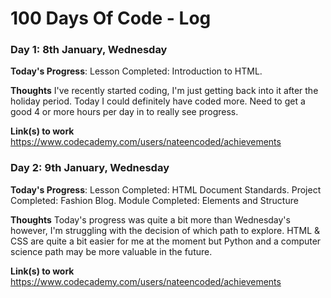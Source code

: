 # 100 Days Of Code - Log
<!--
### Day 0: February 30, 2016 (Example 1)
##### (delete me or comment me out)
<!--
**Today's Progress**: Fixed CSS, worked on canvas functionality for the app.
<!--
**Thoughts:** I really struggled with CSS, but, overall, I feel like I am slowly getting better at it. Canvas is still new for me, but I managed to figure out some basic functionality.
<!--
**Link to work:** [Calculator App](http://www.example.com)
<!--
### Day 0: February 30, 2016 (Example 2)
##### (delete me or comment me out)
<!--
**Today's Progress**: Fixed CSS, worked on canvas functionality for the app.
<!--
**Thoughts**: I really struggled with CSS, but, overall, I feel like I am slowly getting better at it. Canvas is still new for me, but I managed to figure out some basic functionality.
<!--
**Link(s) to work**: [Calculator App](http://www.example.com)
-->

### Day 1: 8th January, Wednesday

**Today's Progress**: Lesson Completed: Introduction to HTML.

**Thoughts** I've recently started coding, I'm just getting back into it after the holiday period. Today I could definitely have coded more. Need to get a good 4 or more hours per day in to really see progress.

**Link(s) to work**
https://www.codecademy.com/users/nateencoded/achievements

### Day 2: 9th January, Wednesday
**Today's Progress**: Lesson Completed: HTML Document Standards. Project Completed: Fashion Blog. Module Completed: Elements and Structure

**Thoughts** Today's progress was quite a bit more than Wednesday's however, I'm struggling with the decision of which path to explore. HTML & CSS are quite a bit easier for me at the moment but Python and a computer science path may be more valuable in the future.

**Link(s) to work** 
https://www.codecademy.com/users/nateencoded/achievements
